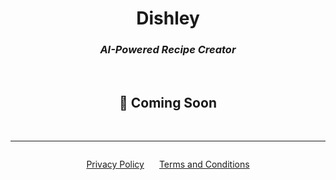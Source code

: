 <div align="center">
    <h1><strong>Dishley</strong></h1>
    <h3><em>AI-Powered Recipe Creator</em></h3>
    <br>
    <h2>🚀 Coming Soon</h2>
    <br>
</div>

---

<div align="center" style="margin-top: 2em;">
    <a href="./privacy.html" style="margin: 0 10px;">Privacy Policy</a>
    <a href="./terms.html" style="margin: 0 10px;">Terms and Conditions</a>
</div>
